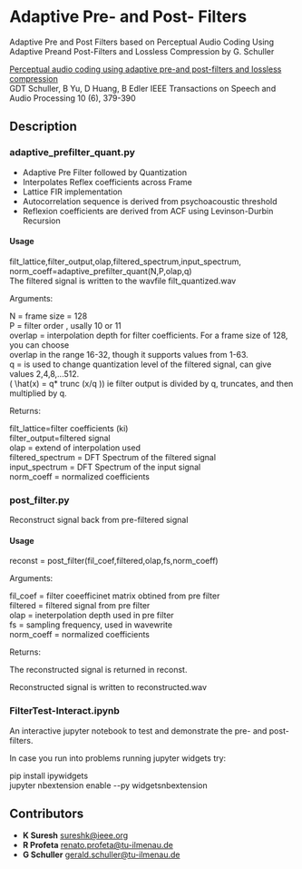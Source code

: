 # Adaptive Pre- and Post- Filters
Adaptive Pre and Post Filters based on Perceptual Audio Coding Using Adaptive Preand Post-Filters and Lossless Compression by G. Schuller

[Perceptual audio coding using adaptive pre-and post-filters and lossless compression](https://www.idmt.fraunhofer.de/content/dam/idmt/en/documents/Personal%20Websites/Schuller/publications/tsap9-02.pdf)
<br>GDT Schuller, B Yu, D Huang, B Edler
IEEE Transactions on Speech and Audio Processing 10 (6), 379-390

## Description

### adaptive_prefilter_quant.py 

* Adaptive Pre Filter followed by Quantization 	
* Interpolates Reflex coefficients across Frame 
* Lattice FIR implementation
* Autocorrelation sequence is derived from psychoacoustic threshold
* Reflexion coefficients are derived from ACF using Levinson-Durbin Recursion

#### Usage 
filt_lattice,filter_output,olap,filtered_spectrum,input_spectrum, norm_coeff=adaptive_prefilter_quant(N,P,olap,q)<br>
The filtered signal is written to the wavfile filt_quantized.wav<br>

Arguments:

N = frame size = 128<br> 
P = filter order , usally 10 or 11<br> 
overlap = interpolation depth for filter coefficients. For a frame size of 128, you can choose<br> 
          overlap in the range 16-32, though it supports values from 1-63.<br>
q = is used to change quantization level of the filtered signal,  can give values 2,4,8,...512. <br>
     ( \hat(x) = q* trunc (x/q )) ie filter output is divided by q, truncates, and then   multiplied by q. <br>

Returns:

filt_lattice=filter coefficients (ki)<br>
filter_output=filtered signal<br>
olap = extend of interpolation used<br> 
filtered_spectrum = DFT Spectrum of the filtered signal<br>
input_spectrum = DFT Spectrum of the input signal<br>
norm_coeff = normalized coefficients


### post_filter.py

Reconstruct signal back from pre-filtered signal 

#### Usage
reconst = post_filter(fil_coef,filtered,olap,fs,norm_coeff)

Arguments:

fil_coef = filter coeefficinet matrix obtined from pre filter<br>
filtered = filtered signal from pre filter<br> 
olap = ineterpolation depth used in pre filter<br>
fs = sampling frequency, used in wavewrite <br>
norm_coeff = normalized coefficients <br>

Returns:

The reconstructed signal is returned in reconst.

Reconstructed signal is written to reconstructed.wav

### FilterTest-Interact.ipynb

An interactive jupyter notebook to test and demonstrate the pre- and post- filters.

In case you run into problems running jupyter widgets try:

pip install ipywidgets <br>
jupyter nbextension enable --py widgetsnbextension<br>

## Contributors
* **K Suresh**   sureshk@ieee.org
* **R Profeta**  renato.profeta@tu-ilmenau.de
* **G Schuller** gerald.schuller@tu-ilmenau.de
